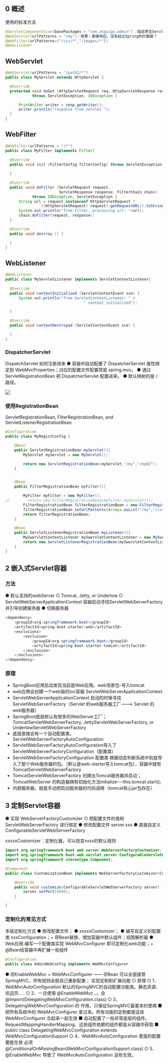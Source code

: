 ## 0 概述

使用的标准方法

```java
@ServletComponentScan(basePackages = "com.atguigu.admin") :指定原生Servlet组件都放在那里
@WebServlet(urlPatterns = "/my")：效果：直接响应，没有经过Spring的拦截器？
@WebFilter(urlPatterns={"/css/*","/images/*"})
@WebListener
```

## WebServlet

```java
@WebServlet(urlPatterns = "/path2/*")
public class MyServlet extends HttpServlet {

  @Override
  protected void doGet (HttpServletRequest req, HttpServletResponse resp)
            throws ServletException, IOException {

      PrintWriter writer = resp.getWriter();
      writer.println("response from servlet ");
  }
}
```

## WebFilter

```java
@WebFilter(urlPatterns = "/*")
public class MyFilter implements Filter{
  
  @Override
  public void init (FilterConfig filterConfig) throws ServletException {

  }

  @Override
  public void doFilter (ServletRequest request,
                        ServletResponse response, FilterChain chain)
            throws IOException, ServletException {
      String url = request instanceof HttpServletRequest ?
                ((HttpServletRequest) request).getRequestURL().toString() : "N/A";
      System.out.println("from filter, processing url: "+url);
      chain.doFilter(request, response);
  }

  @Override
  public void destroy () {

  }
}
```


## WebListener

```java
@WebListener
public class MyServletListener implements ServletContextListener{
  
  @Override
  public void contextInitialized (ServletContextEvent sce) {
      System.out.println("from ServletContextListener: " +
                                   " context initialized");

  }

  @Override
  public void contextDestroyed (ServletContextEvent sce) {

  }
}
```


### DispatcherServlet 

DispatchServlet 如何注册进来
● 容器中自动配置了  DispatcherServlet  属性绑定到 WebMvcProperties；对应的配置文件配置项是 spring.mvc。
● 通过 ServletRegistrationBean<DispatcherServlet> 把 DispatcherServlet  配置进来。
● 默认映射的是 / 路径。

![](image/2023-11-18-16-28-24.png)


### 使用RegistrationBean
ServletRegistrationBean, FilterRegistrationBean, and ServletListenerRegistrationBean

```java
@Configuration
public class MyRegistConfig {

    @Bean
    public ServletRegistrationBean myServlet(){
        MyServlet myServlet = new MyServlet();

        return new ServletRegistrationBean(myServlet,"/my","/my02");
    }


    @Bean
    public FilterRegistrationBean myFilter(){

        MyFilter myFilter = new MyFilter();
//        return new FilterRegistrationBean(myFilter,myServlet());
        FilterRegistrationBean filterRegistrationBean = new FilterRegistrationBean(myFilter);
        filterRegistrationBean.setUrlPatterns(Arrays.asList("/my","/css/*"));
        return filterRegistrationBean;
    }

    @Bean
    public ServletListenerRegistrationBean myListener(){
        MySwervletContextListener mySwervletContextListener = new MySwervletContextListener();
        return new ServletListenerRegistrationBean(mySwervletContextListener);
    }
}
```

## 2 嵌入式Servlet容器

### 方法
● 默认支持的webServer
  ○ Tomcat, Jetty, or Undertow
  ○ ServletWebServerApplicationContext 容器启动寻找ServletWebServerFactory 并引导创建服务器
● 切换服务器

```java
<dependency>
    <groupId>org.springframework.boot</groupId>
    <artifactId>spring-boot-starter-web</artifactId>
    <exclusions>
        <exclusion>
            <groupId>org.springframework.boot</groupId>
            <artifactId>spring-boot-starter-tomcat</artifactId>
        </exclusion>
    </exclusions>
</dependency>
```

### 原理

* SpringBoot应用启动发现当前是Web应用。web场景包-导入tomcat
* web应用会创建一个web版的ioc容器 ServletWebServerApplicationContext 
* ServletWebServerApplicationContext  启动的时候寻找 ServletWebServerFactory（Servlet 的web服务器工厂---> Servlet 的web服务器）  
* SpringBoot底层默认有很多的WebServer工厂；TomcatServletWebServerFactory, JettyServletWebServerFactory, or UndertowServletWebServerFactory
* 底层直接会有一个自动配置类。ServletWebServerFactoryAutoConfiguration
* ServletWebServerFactoryAutoConfiguration导入了ServletWebServerFactoryConfiguration（配置类）
* ServletWebServerFactoryConfiguration 配置类 根据动态判断系统中到底导入了那个Web服务器的包。（默认是web-starter导入tomcat包），容器中就有 TomcatServletWebServerFactory
* TomcatServletWebServerFactory 创建出Tomcat服务器并启动；TomcatWebServer 的构造器拥有初始化方法initialize---this.tomcat.start();
* 内嵌服务器，就是手动把启动服务器的代码调用（tomcat核心jar包存在）


## 3 定制Servlet容器
● 实现  WebServerFactoryCustomizer<ConfigurableServletWebServerFactory> 
  ○ 把配置文件的值和ServletWebServerFactory 进行绑定
● 修改配置文件 server.xxx
● 直接自定义 ConfigurableServletWebServerFactory 

xxxxxCustomizer：定制化器，可以改变xxxx的默认规则

```java
import org.springframework.boot.web.server.WebServerFactoryCustomizer;
import org.springframework.boot.web.servlet.server.ConfigurableServletWebServerFactory;
import org.springframework.stereotype.Component;

@Component
public class CustomizationBean implements WebServerFactoryCustomizer<ConfigurableServletWebServerFactory> {

    @Override
    public void customize(ConfigurableServletWebServerFactory server) {
        server.setPort(9000);
    }

}
```

### 定制化的常见方式 
多级定制化方式
● 修改配置文件；
● xxxxxCustomizer；
● 编写自定义的配置类   xxxConfiguration；+ @Bean替换、增加容器中默认组件；视图解析器 
● Web应用 编写一个配置类实现 WebMvcConfigurer 即可定制化web功能；+ @Bean给容器中再扩展一些组件

```java
@Configuration
public class AdminWebConfig implements WebMvcConfigurer
```

● @EnableWebMvc + WebMvcConfigurer —— @Bean  可以全面接管SpringMVC，所有规则全部自己重新配置； 实现定制和扩展功能
  ○ 原理
  ○ 1、WebMvcAutoConfiguration  默认的SpringMVC的自动配置功能类。静态资源、欢迎页.....
  ○ 2、一旦使用 @EnableWebMvc 、。会 @Import(DelegatingWebMvcConfiguration.class)
  ○ 3、DelegatingWebMvcConfiguration 的 作用，只保证SpringMVC最基本的使用
    ■ 把所有系统中的 WebMvcConfigurer 拿过来。所有功能的定制都是这些 WebMvcConfigurer  合起来一起生效
    ■ 自动配置了一些非常底层的组件。RequestMappingHandlerMapping、这些组件依赖的组件都是从容器中获取
    ■ public class DelegatingWebMvcConfiguration extends WebMvcConfigurationSupport
  ○ 4、WebMvcAutoConfiguration 里面的配置要能生效 必须  @ConditionalOnMissingBean(WebMvcConfigurationSupport.class)
  ○ 5、@EnableWebMvc  导致了 WebMvcAutoConfiguration  没有生效。